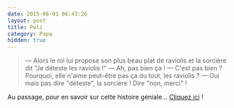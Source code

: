 ```yaml
---
date: 2015-06-01 06:43:26
layout: post
title: Poli
category: Papa
hidden: true
---
```


> —  Alors le roi lui propose son plus beau plat de raviolis et la sorcière dit "Je déteste les raviolis !"
> —  Ah, pas bien ça !
> —  C'est pas bien ? Pourquoi, elle n'aime peut-être pas ça du tout, les raviolis ?
> —  Oui mais pas dire "déteste", la sorcière ! Dire "non, merci" !

Au passage, pour en savoir sur cette histoire géniale... [Cliquez ici](https://youtu.be/7LSQWUTPb0Y) !
